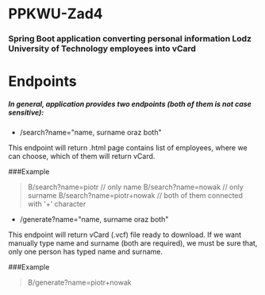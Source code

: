 # PPKWU-Zad4
### Spring Boot application converting personal information Lodz University of Technology employees into vCard

Endpoints
=============

##### In general, application provides two endpoints (both of them is not case sensitive):
- /search?name="name, surname oraz both"

This endpoint will return .html page contains list of employees, where we can choose, which of them will return vCard.

###Example
> B/search?name=piotr // only name
> B/search?name=nowak // only surname
> B/search?name=piotr+nowak // both of them connected with '+' character

- /generate?name="name, surname oraz both"

This endpoint will return vCard (.vcf) file ready to download.
If we want manually type name and surname (both are required), we must be sure that, only one person has typed name and surname.

###Example
> B/generate?name=piotr+nowak
